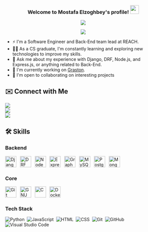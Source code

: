 
<h3 align="center">
  Welcome to Mostafa Elzoghbey's profile!
  <img src="https://media.giphy.com/media/hvRJCLFzcasrR4ia7z/giphy.gif" width="28">
</h3>

<!-- Typing SVG by DenverCoder1 - https://github.com/DenverCoder1/readme-typing-svg -->
<p align="center">
  <a href="https://github.com/DenverCoder1/readme-typing-svg"><img src="https://readme-typing-svg.herokuapp.com/?lines=Back-End%20developer;Always%20learning%20new%20things&font=Fira%20Code&center=true&width=440&height=45&color=#36BCF7FF&vCenter=true&size=22"></a>
</p> 
<p align="center">
  <a href="https://github.com/DenverCoder1/readme-typing-svg"><img src="https://readme-typing-svg.herokuapp.com/?lines=Always%20learning%20new%20things;Back-End%20developer;&font=Fira%20Code&center=true&width=440&height=45&color=#36BCF7FF&vCenter=true&size=22"></a>
</p> 

- ⚡ I'm a Software Engineer and Back-End team lead at REACH.
- 👨‍💻 As a CS graduate, I'm constantly learning and exploring new technologies to improve my skills.
- 💬 Ask me about my experience with Django, DRF, Node.js, and Express.js, or anything related to Back-End.
- 🚀 I'm currently working on [Graston](https://github.com/REACH-dealing/Graston-Backend).
- 🤝 I'm open to collaborating on interesting projects


## ✉️ Connect with Me

<a href="https://linkedin.com/in/mostafa-elzoghbey-9948b1289/" target="_blank"><img src="https://img.shields.io/badge/-Mostafa%20Elzoghbey-0077B5?style=for-the-badge&logo=Linkedin&logoColor=white"/></a>     
<a href="https://t.me/Mostafa_elzoghbey" target="_blank"><img src="https://img.shields.io/badge/-Mostafa%20Elzoghbey-0077B5?style=for-the-badge&logo=Telegram&logoColor=white"/></a>        
<a href="mailto:mostafaelzoghbeywork1@gmail.com" target="_blank"><img src="https://img.shields.io/badge/-Mostafa%20Elzoghbey-0077B5?style=for-the-badge&logo=Gmail&logoColor=white"/></a>         

## 🛠 Skills   

### Backend

<p align="left">
    <img
        src="https://raw.githubusercontent.com/danielcranney/readme-generator/main/public/icons/skills/django.svg"
        width="36"
        height="36"
        alt="Django"
        title="Django"
    />
    &nbsp;
    <img
        src="https://static.djangoproject.com/img/logos/django-logo-negative.svg"
        width="36"
        height="36"
        alt="DRF"
        title="DRF"
    />
    &nbsp;
    <img
        src="https://raw.githubusercontent.com/danielcranney/readme-generator/main/public/icons/skills/nodejs-colored.svg"
        width="36"
        height="36"
        alt="NodeJS"
        title="NodeJS"
    />
    &nbsp;
    <img
        src="https://raw.githubusercontent.com/danielcranney/readme-generator/main/public/icons/skills/express.svg"
        width="36"
        height="36"
        alt="Express"
        title="Express"
    />
    &nbsp;
    <img
        src="https://raw.githubusercontent.com/danielcranney/readme-generator/main/public/icons/skills/graphql-colored.svg"
        width="36"
        height="36"
        alt="GraphQL"
        title="GraphQL"
    />
    &nbsp;
    <img
        src="https://raw.githubusercontent.com/danielcranney/readme-generator/main/public/icons/skills/mysql-colored.svg"
        width="36"
        height="36"
        alt="MySQL"
        title="MySQL"
    />
    &nbsp;
    <img
        src="https://raw.githubusercontent.com/danielcranney/readme-generator/main/public/icons/skills/postgresql-colored.svg"
        width="36"
        height="36"
        alt="PostgreSQL"
        title="PostgreSQL"
    />
    &nbsp;
    <img
        src="https://raw.githubusercontent.com/danielcranney/readme-generator/main/public/icons/skills/mongodb-colored.svg"
        width="36"
        height="36"
        alt="MongoDB"
        title="MongoDB"
    />
    &nbsp;
    
</p>


### Core

<p align="left">
    <img
        src="https://raw.githubusercontent.com/danielcranney/readme-generator/main/public/icons/skills/git-colored.svg"
        width="36"
        height="36"
        alt="Git"
        title="Git"
    />
    &nbsp;
    <img
        src="https://raw.githubusercontent.com/danielcranney/readme-generator/main/public/icons/skills/gnubash.svg"
        width="36"
        height="36"
        alt="GNU Bash"
        title="Bash Scripting"
    />
    &nbsp;
    <img
        src="https://raw.githubusercontent.com/danielcranney/readme-generator/main/public/icons/skills/c-colored.svg"
        width="36"
        height="36"
        alt="C"
        title="C Programming Language"
    />
    &nbsp;
    <img
        src="https://raw.githubusercontent.com/danielcranney/readme-generator/main/public/icons/skills/docker-colored.svg"
        width="36"
        height="36"
        alt="Docker"
        title="Docker"
    />
</p>

### Tech Stack
![Python](https://img.shields.io/badge/-Python%20-05122A?style=flat&logo=python)&nbsp;
![JavaScript](https://img.shields.io/badge/-JavaScript-05122A?style=flat&logo=javascript)&nbsp;
![HTML](https://img.shields.io/badge/-HTML-05122A?style=flat&logo=HTML5)&nbsp;
![CSS](https://img.shields.io/badge/-CSS-05122A?style=flat&logo=CSS3&logoColor=1572B6)&nbsp;
![Git](https://img.shields.io/badge/-Git-05122A?style=flat&logo=git)&nbsp;
![GitHub](https://img.shields.io/badge/-GitHub-05122A?style=flat&logo=github)&nbsp;
![Visual Studio Code](https://img.shields.io/badge/-Visual%20Studio%20Code-05122A?style=flat&logo=visual-studio-code&logoColor=007ACC)&nbsp;






